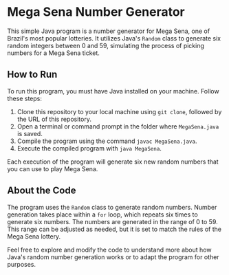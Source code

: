 # Mega Sena Number Generator

This simple Java program is a number generator for Mega Sena, one of Brazil's most popular lotteries. It utilizes Java's `Random` class to generate six random integers between 0 and 59, simulating the process of picking numbers for a Mega Sena ticket.

## How to Run

To run this program, you must have Java installed on your machine. Follow these steps:

1. Clone this repository to your local machine using `git clone`, followed by the URL of this repository.
2. Open a terminal or command prompt in the folder where `MegaSena.java` is saved.
3. Compile the program using the command `javac MegaSena.java`.
4. Execute the compiled program with `java MegaSena`.

Each execution of the program will generate six new random numbers that you can use to play Mega Sena.

## About the Code

The program uses the `Random` class to generate random numbers. Number generation takes place within a `for` loop, which repeats six times to generate six numbers. The numbers are generated in the range of 0 to 59. This range can be adjusted as needed, but it is set to match the rules of the Mega Sena lottery.

Feel free to explore and modify the code to understand more about how Java's random number generation works or to adapt the program for other purposes.
